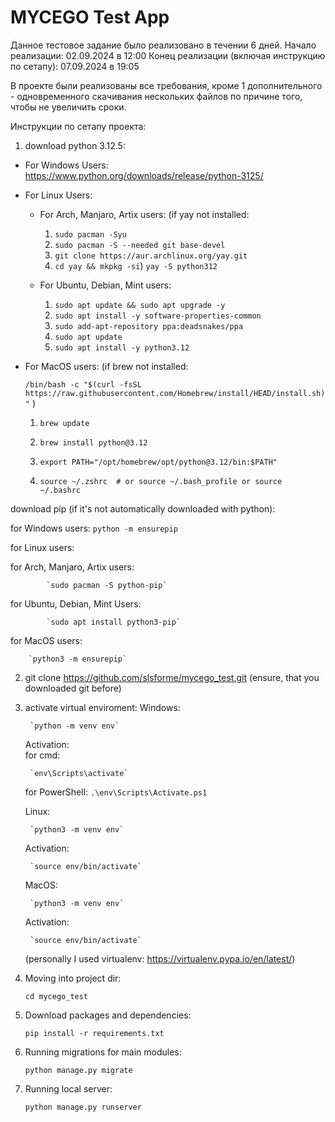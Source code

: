 # MYCEGO Test App

Данное тестовое задание было реализовано в течении 6 дней.
Начало реализации: 02.09.2024 в 12:00
Конец реализации (включая инструкцию по сетапу): 07.09.2024 в 19:05

В проекте были реализованы все требования, кроме 1 дополнительного - одновременного скачивания нескольких файлов по причине того,
чтобы не увеличить сроки. 

Инструкции по сетапу проекта:
1. download python 3.12.5:
- For Windows Users: https://www.python.org/downloads/release/python-3125/
- For Linux Users:

	- For Arch, Manjaro, Artix users:
		 (if yay not installed: 
		 1. `sudo pacman -Syu`
		 2. `sudo pacman -S --needed git base-devel`
		 3. `git clone https://aur.archlinux.org/yay.git`
		 4.  `cd yay && mkpkg -si`)
		`yay -S python312`

	- For Ubuntu, Debian, Mint users: 
		1. `sudo apt update && sudo apt upgrade -y`
		2. `sudo apt install -y software-properties-common`
		3. `sudo add-apt-repository ppa:deadsnakes/ppa`
		4. `sudo apt update`
		5. `sudo apt install -y python3.12`
  
- For MacOS users:
		(if brew not installed:
  
  `/bin/bash -c "$(curl -fsSL https://raw.githubusercontent.com/Homebrew/install/HEAD/install.sh)"`
  )

  1. `brew update`
		
  2. `brew install python@3.12`
		
  3. `export PATH="/opt/homebrew/opt/python@3.12/bin:$PATH"`

  4. `source ~/.zshrc  # or source ~/.bash_profile or source ~/.bashrc`
	
download pip (if it's not automatically downloaded with python):

for Windows users:
		`python -m ensurepip`

for Linux users:

for Arch, Manjaro, Artix users:

			`sudo pacman -S python-pip`
  
for Ubuntu, Debian, Mint Users:

			`sudo apt install python3-pip`
  
for MacOS users:

		`python3 -m ensurepip`
  
2. git clone https://github.com/slsforme/mycego_test.git (ensure, that you downloaded git before)
3. activate virtual enviroment:
	Windows:

		`python -m venv env`
	Activation:			
	for cmd:

		`env\Scripts\activate`

	for PowerShell:
		`.\env\Scripts\Activate.ps1`

	Linux:

		`python3 -m venv env`
   
	Activation:

		`source env/bin/activate`

	MacOS:

		`python3 -m venv env`
	Activation:

		`source env/bin/activate`
	(personally I used virtualenv: https://virtualenv.pypa.io/en/latest/)
1. Moving into project dir:

	`cd mycego_test`
5. Download packages and dependencies:

	`pip install -r requirements.txt`
7. Running migrations for main modules:

	`python manage.py migrate`
9. Running local server:
   
    `python manage.py runserver`

	 




